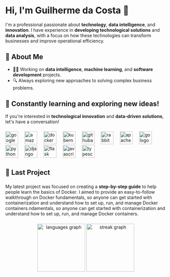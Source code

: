 # Hi, I'm Guilherme da Costa 👋

I'm a professional passionate about **technology**, **data intelligence**, and **innovation**. I have experience in **developing technological solutions** and **data analysis**, with a focus on how these technologies can transform businesses and improve operational efficiency.

## 🚀 About Me

- 👨‍💻 Working on **data intelligence**, **machine learning**, and **software development** projects.
- 🔍 Always exploring new approaches to solving complex business problems.

## 🌱 Constantly learning and exploring new ideas!

If you're interested in **technological innovation** and **data-driven solutions**, let's have a conversation!

###

<div align="left">
  <img src="https://skillicons.dev/icons?i=gcp" height="40" alt="googlecloud logo"  />
  <img width="12" />
  <img src="https://skillicons.dev/icons?i=aws" height="40" alt="amazonwebservices logo"  />
  <img width="12" />
  <img src="https://skillicons.dev/icons?i=docker" height="40" alt="docker logo"  />
  <img width="12" />
  <img src="https://skillicons.dev/icons?i=kubernetes" height="40" alt="kubernetes logo"  />
  <img width="12" />
  <img src="https://cdn.simpleicons.org/githubactions/2088FF" height="40" alt="githubactions logo"  />
  <img width="12" />
  <img src="https://skillicons.dev/icons?i=rabbitmq" height="40" alt="rabbitmq logo"  />
  <img width="12" />
  <img src="https://skillicons.dev/icons?i=kafka" height="40" alt="apachekafka logo"  />
  <img width="12" />
  <img src="https://skillicons.dev/icons?i=go" height="40" alt="go logo"  />
  <img width="12" />
  <img src="https://skillicons.dev/icons?i=py" height="40" alt="python logo"  />
  <img width="12" />
  <img src="https://skillicons.dev/icons?i=django" height="40" alt="django logo"  />
  <img width="12" />
  <img src="https://skillicons.dev/icons?i=flask" height="40" alt="flask logo"  />
  <img width="12" />
  <img src="https://skillicons.dev/icons?i=js" height="40" alt="javascript logo"  />
  <img width="12" />
  <img src="https://skillicons.dev/icons?i=ts" height="40" alt="typescript logo"  />
</div>

###

## 🚀 Last Project

###

My latest project was focused on creating a **step-by-step guide** to help people learn the basics of Docker. I aimed to provide an easy-to-follow walkthrough on Docker fundamentals, so anyone can get started with containerization and understand how to set up, run, and manage Docker containers.ndamentals, so anyone can get started with containerization and understand how to set up, run, and manage Docker containers.</p>

###

<div align="center">
  <img src="https://github-readme-stats.vercel.app/api/top-langs?username=Guilherme-daCosta&locale=en&hide_title=false&layout=compact&card_width=320&langs_count=5&theme=github_dark&hide_border=true&order=2" height="150" alt="languages graph"  />
  <img src="https://streak-stats.demolab.com?user=Guilherme-daCosta&locale=en&mode=daily&theme=github_dark&hide_border=true&border_radius=5&order=3" height="150" alt="streak graph" />
</div>

###
